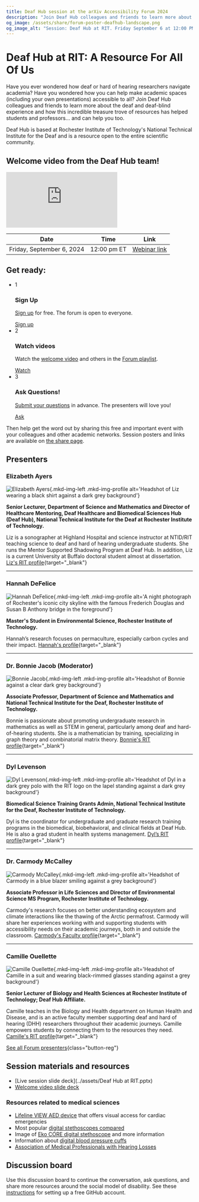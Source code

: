 ```yaml
---
title: Deaf Hub session at the arXiv Accessibility Forum 2024
description: "Join Deaf Hub colleagues and friends to learn more about the deaf and deaf-blind experience and how to give and get support navigating academic settings."
og_image: /assets/share/forum-poster-deafhub-landscape.png
og_image_alt: "Session: Deaf Hub at RIT. Friday September 6 at 12:00 PM Eastern."
---
```

# Deaf Hub at RIT: A Resource For All Of Us

<div class="lead">
  <div class="content">
    <p>Have you ever wondered how deaf or hard of hearing researchers navigate academia? Have you wondered how you can help make academic spaces (including your own presentations) accessible to all? Join Deaf Hub colleagues and friends to learn more about the deaf and deaf-blind experience and how this incredible treasure trove of resources has helped students and professors... and can help you too.</p>
    <p>Deaf Hub is based at Rochester Institute of Technology's National Technical Institute for the Deaf and is a resource open to the entire scientific community.</p>
  </div>
  <div class="videos">
    <div class="shadow"><h2>Welcome video from the Deaf Hub team!</h2>
    <iframe src="https://www.youtube.com/embed/rjFvfz34G1g?si=BYo3UGwyV39OZ-XL" title="YouTube video player" frameborder="0" allow="accelerometer; autoplay; clipboard-write; encrypted-media; gyroscope; picture-in-picture; web-share" referrerpolicy="strict-origin-when-cross-origin" allowfullscreen></iframe></div>
  </div>
</div>

| Date | Time | Link |
|---|---|---|
| Friday, September 6, 2024 | 12:00 pm ET | [Webinar link](https://cornell.zoom.us/j/95831073771?pwd=Abdx2xsJanNwGS7UL4dxQVn9sQpojr.1) |

## Get ready:
<ul class="forum-actions">
  <li class="col">
    <div class="col-num shadow" role="presentation">1</div>
    <h3>Sign Up</h3>
    <p><a href="https://cornell.ca1.qualtrics.com/jfe/form/SV_eEZ1d27LF2fVM7Y" target="_blank">Sign up</a> for free. The forum is open to everyone.</p>
    <a class="button-reg" href="https://cornell.ca1.qualtrics.com/jfe/form/SV_eEZ1d27LF2fVM7Y" target="_blank">Sign up</a>
  </li>
  <li class="col">
    <div class="col-num shadow" role="presentation">2</div>
    <h3>Watch videos</h3>
    <p>Watch the <a href="https://youtu.be/rjFvfz34G1g?feature=shared" target="blank">welcome video</a> and others in the <a href="https://www.youtube.com/playlist?list=PLYgeAMJvRZ6ZRuNQGoekx0FdjXqEG0bzM" target="blank">Forum playlist</a>.</p>
    <a class="button-reg" href="https://youtu.be/rjFvfz34G1g?feature=shared" target="blank">Watch</a>
  </li>
  <li class="col">
    <div class="col-num shadow" role="presentation">3</div>
    <h3>Ask Questions!</h3>
    <p><a href="https://cornell.ca1.qualtrics.com/jfe/form/SV_bBqisDGVGcrzQeq" target="_blank">Submit your questions</a> in advance. The presenters will love you!</p>
    <a class="button-reg" href="https://cornell.ca1.qualtrics.com/jfe/form/SV_bBqisDGVGcrzQeq" target="_blank">Ask</a>
  </li>
</ul>

Then help get the word out by sharing this free and important event with your colleagues and other academic networks. Session posters and links are available on [the share page](/share).

## Presenters

### Elizabeth Ayers

![Elizabeth Ayers](../assets/profile/liz.jpg){.mkd-img-left .mkd-img-profile alt='Headshot of Liz wearing a black shirt against a dark grey background'}

**Senior Lecturer, Department of Science and Mathematics and Director of Healthcare Mentoring, Deaf Healthcare and Biomedical Sciences Hub (Deaf Hub), National Technical Institute for the Deaf at Rochester Institute of Technology.**

Liz is a sonographer at Highland Hospital and science instructor at NTID/RIT teaching science to deaf and hard of hearing undergraduate students. She runs the Mentor Supported Shadowing Program at Deaf Hub. In addition, Liz is a current University at Buffalo doctoral student almost at dissertation. [Liz's RIT profile](https://www.rit.edu/directory/ewants-elizabeth-ayers){target="_blank"}

---

### Hannah DeFelice

![Hannah DeFelice](../assets/profile/hannah.jpg){.mkd-img-left .mkd-img-profile alt='A night photograph of Rochester's iconic city skyline with the famous Frederich Douglas and Susan B Anthony bridge in the foreground'}

**Master's Student in Environmental Science, Rochester Institute of Technology.**

Hannah’s research focuses on permaculture, especially carbon cycles and their impact. [Hannah's profile](){target="_blank"}

---

### Dr. Bonnie Jacob (Moderator)
![Bonnie Jacob](../assets/profile/bonnie.jpg){.mkd-img-left .mkd-img-profile alt='Headshot of Bonnie against a clear dark grey background'}

**Associate Professor, Department of Science and Mathematics and National Technical Institute for the Deaf, Rochester Institute of Technology.**

Bonnie is passionate about promoting undergraduate research in mathematics as well as STEM in general, particularly among deaf and hard-of-hearing students. She is a mathematician by training, specializing in graph theory and combinatorial matrix theory. [Bonnie's RIT profile](https://www.rit.edu/directory/bcjntm-bonnie-jacob){target="_blank"}

---

### Dyl Levenson

![Dyl Levenson](../assets/profile/dyl.jpg){.mkd-img-left .mkd-img-profile alt='Headshot of Dyl in a dark grey polo with the RIT logo on the lapel standing against a dark grey background'}

**Biomedical Science Training Grants Admin, National Technical Institute for the Deaf, Rochester Institute of Technology.**

Dyl is the coordinator for undergraduate and graduate research training programs in the biomedical, biobehavioral, and clinical fields at Deaf Hub. He is also a grad student in health systems management. [Dyl’s RIT profile](https://www.rit.edu/directory/djldhb-dyl-levenson){target="_blank"}

---

### Dr. Carmody McCalley

![Carmody McCalley](../assets/profile/carmody.jpg){.mkd-img-left .mkd-img-profile alt='Headshot of Carmody in a blue blazer smiling against a grey background'}

**Associate Professor in Life Sciences and Director of Environmental Science MS Program, Rochester Institute of Technology.**

Carmody's research focuses on better understanding ecosystem and climate interactions like the thawing of the Arctic permafrost. Carmody will share her experiences working with and supporting students with accessibility needs on their academic journeys, both in and outside the classroom. [Carmody's Faculty profile](https://www.rit.edu/directory/ckmsbi-carmody-mccalley){target="_blank"}

---

### Camille Ouellette

![Camille Ouellette](../assets/profile/camille.jpg){.mkd-img-left .mkd-img-profile alt='Headshot of Camille in a suit and wearing black-rimmed glasses standing against a grey background'}

**Senior Lecturer of Biology and Health Sciences at Rochester Institute of Technology; Deaf Hub Affiliate.**

Camille teaches in the Biology and Health department on Human Health and Disease, and is an active faculty member supporting deaf and hard of hearing (DHH) researchers throughout their academic journeys. Camille empowers students by connecting them to the resources they need. [Camille's RIT profile](https://www.rit.edu/directory/ceonts-camille-ouellette){target="_blank"}


[See all Forum presenters](presenters){class="button-reg"}

## Session materials and resources
- [Live session slide deck](../assets/Deaf Hub at RIT.pptx)
- [Welcome video slide deck](https://docs.google.com/presentation/d/1DqvdU9F0na_WjIiJO1uUH8fjLovSZwJbUr-MdzSC_Ck/edit?usp=sharing)
### Resources related to medical sciences
- [Lifeline VIEW AED device](https://www.defibtech.com/products/lifeline-view-aed/) that offers visual access for cardiac emergencies
- Most popular [digital stethoscopes compared](https://www.amphl.org/stethoscopes)  
- Image of [Eko CORE digital stethoscope](https://www.ekohealth.com/products/core-500-digital-stethoscope?variant=39999867879520) and more information
- Information about [digital blood pressure cuffs](https://www.health.com/best-blood-pressure-monitors-6543568)
- [Association of Medical Professionals with Hearing Losses](https://www.amphl.org/)




## Discussion board
Use this discussion board to continue the conversation, ask questions, and share more resources around the social model of disability. See these [instructions](discussion-board.md) for setting up a free GitHub account.
